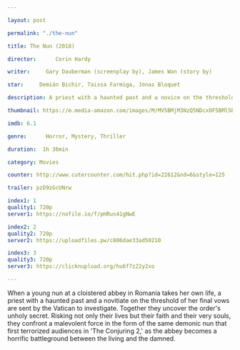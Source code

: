 ```yaml
---

layout: post

permalink: "./the-nun"

title: The Nun (2018)

director:      Corin Hardy

writer:     Gary Dauberman (screenplay by), James Wan (story by)

star:     Demián Bichir, Taissa Farmiga, Jonas Bloquet

description: A priest with a haunted past and a novice on the threshold of her final vows are sent by the Vatican to investigate the death of a young nun in Romania and confront a malevolent force in the form of a demonic nun.

thumbnail: https://m.media-amazon.com/images/M/MV5BMjM3NzQ5NDcxOF5BMl5BanBnXkFtZTgwNzM4MTQ5NTM@._V1_UX182_CR0,0,182,268_AL__QL50.jpg

imdb: 6.1

genre:      Horror, Mystery, Thriller

duration:  1h 36min

category: Movies

counter: http://www.cutercounter.com/hit.php?id=22612&nd=6&style=125

trailer: pzD9zGcUNrw

index1: 1
quality1: 720p
server1: https://nofile.io/f/pHRus41gNwE

index2: 2
quality2: 720p
server2: https://uploadfiles.pw/c806dae33ad50210

index3: 3
quality3: 720p
server3: https://clicknupload.org/hu6f7z22y2xo

---
```


When a young nun at a cloistered abbey in Romania takes her own life, a priest with a haunted past and a novitiate on the threshold of her final vows are sent by the Vatican to investigate. Together they uncover the order's unholy secret. Risking not only their lives but their faith and their very souls, they confront a malevolent force in the form of the same demonic nun that first terrorized audiences in 'The Conjuring 2,' as the abbey becomes a horrific battleground between the living and the damned.